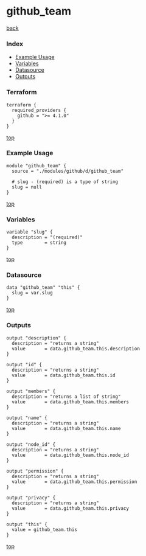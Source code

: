 # github_team

[back](../github.md)

### Index

- [Example Usage](#example-usage)
- [Variables](#variables)
- [Datasource](#datasource)
- [Outputs](#outputs)

### Terraform

```hcl
terraform {
  required_providers {
    github = ">= 4.1.0"
  }
}
```

[top](#index)

### Example Usage

```hcl
module "github_team" {
  source = "./modules/github/d/github_team"

  # slug - (required) is a type of string
  slug = null
}
```

[top](#index)

### Variables

```hcl
variable "slug" {
  description = "(required)"
  type        = string
}
```

[top](#index)

### Datasource

```hcl
data "github_team" "this" {
  slug = var.slug
}
```

[top](#index)

### Outputs

```hcl
output "description" {
  description = "returns a string"
  value       = data.github_team.this.description
}

output "id" {
  description = "returns a string"
  value       = data.github_team.this.id
}

output "members" {
  description = "returns a list of string"
  value       = data.github_team.this.members
}

output "name" {
  description = "returns a string"
  value       = data.github_team.this.name
}

output "node_id" {
  description = "returns a string"
  value       = data.github_team.this.node_id
}

output "permission" {
  description = "returns a string"
  value       = data.github_team.this.permission
}

output "privacy" {
  description = "returns a string"
  value       = data.github_team.this.privacy
}

output "this" {
  value = github_team.this
}
```

[top](#index)